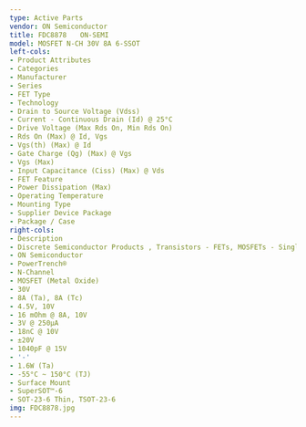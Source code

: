 ```yaml
---
type: Active Parts
vendor: ON Semiconductor
title: FDC8878　　ON-SEMI
model: MOSFET N-CH 30V 8A 6-SSOT
left-cols:
- Product Attributes
- Categories
- Manufacturer
- Series
- FET Type
- Technology
- Drain to Source Voltage (Vdss)
- Current - Continuous Drain (Id) @ 25°C
- Drive Voltage (Max Rds On, Min Rds On)
- Rds On (Max) @ Id, Vgs
- Vgs(th) (Max) @ Id
- Gate Charge (Qg) (Max) @ Vgs
- Vgs (Max)
- Input Capacitance (Ciss) (Max) @ Vds
- FET Feature
- Power Dissipation (Max)
- Operating Temperature
- Mounting Type
- Supplier Device Package
- Package / Case
right-cols:
- Description
- Discrete Semiconductor Products , Transistors - FETs, MOSFETs - Single
- ON Semiconductor
- PowerTrench®
- N-Channel
- MOSFET (Metal Oxide)
- 30V
- 8A (Ta), 8A (Tc)
- 4.5V, 10V
- 16 mOhm @ 8A, 10V
- 3V @ 250µA
- 18nC @ 10V
- ±20V
- 1040pF @ 15V
- '-'
- 1.6W (Ta)
- -55°C ~ 150°C (TJ)
- Surface Mount
- SuperSOT™-6
- SOT-23-6 Thin, TSOT-23-6
img: FDC8878.jpg
---
```

